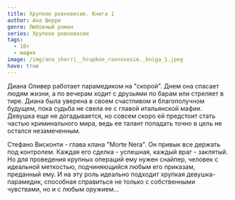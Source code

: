 ```yaml
---
title: Хрупкое ровновесие. Книга 1
author: Ана Шерри
genre: Любовный роман
series: Хрупкое ровновесие
tags:
  - 18+
  - мафия
image: /img/ana_sherri__hrupkoe_ravnovesie._kniga_1.jpeg
have: true
---
```

Диана Оливер работает парамедиком на "скорой". Днем она спасает людям жизни, а по вечерам ходит с друзьями по барам или стреляет в тире. Диана была уверена в своем счастливом и благополучном будущем, пока судьба не свела ее с главой итальянской мафии. Девушка еще не догадывается, но совсем скоро ей предстоит стать частью криминального мира, ведь ее талант попадать точно в цель не остался незамеченным.

Стефано Висконти - глава клана "Morte Nera". Он привык все держать под контролем. Каждая его сделка - успешная, каждый враг - заклятый. Но для проведения крупных операций ему нужен снайпер, человек с идеальной меткостью, подчиняющийся любым его приказам, преданный ему. И на эту роль идеально подходит хрупкая девушка-парамедик, способная справиться не только с собственными чувствами, но и с любым оружием…